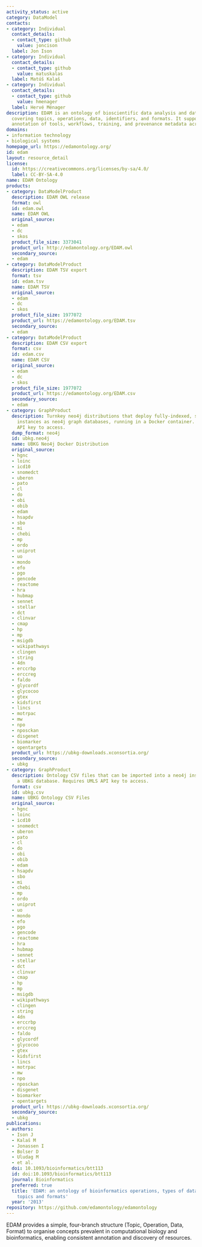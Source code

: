 ```yaml
---
activity_status: active
category: DataModel
contacts:
- category: Individual
  contact_details:
  - contact_type: github
    value: joncison
  label: Jon Ison
- category: Individual
  contact_details:
  - contact_type: github
    value: matuskalas
  label: Matúš Kalaš
- category: Individual
  contact_details:
  - contact_type: github
    value: hmenager
  label: Hervé Ménager
description: EDAM is an ontology of bioscientific data analysis and data management,
  covering topics, operations, data, identifiers, and formats. It supports semantic
  annotation of tools, workflows, training, and provenance metadata across life sciences.
domains:
- information technology
- biological systems
homepage_url: https://edamontology.org/
id: edam
layout: resource_detail
license:
  id: https://creativecommons.org/licenses/by-sa/4.0/
  label: CC-BY-SA-4.0
name: EDAM Ontology
products:
- category: DataModelProduct
  description: EDAM OWL release
  format: owl
  id: edam.owl
  name: EDAM OWL
  original_source:
  - edam
  - dc
  - skos
  product_file_size: 3373041
  product_url: http://edamontology.org/EDAM.owl
  secondary_source:
  - edam
- category: DataModelProduct
  description: EDAM TSV export
  format: tsv
  id: edam.tsv
  name: EDAM TSV
  original_source:
  - edam
  - dc
  - skos
  product_file_size: 1977072
  product_url: https://edamontology.org/EDAM.tsv
  secondary_source:
  - edam
- category: DataModelProduct
  description: EDAM CSV export
  format: csv
  id: edam.csv
  name: EDAM CSV
  original_source:
  - edam
  - dc
  - skos
  product_file_size: 1977072
  product_url: https://edamontology.org/EDAM.csv
  secondary_source:
  - edam
- category: GraphProduct
  description: Turnkey neo4j distributions that deploy fully-indexed, standalone UBKG
    instances as neo4j graph databases, running in a Docker container. Requires UMLS
    API key to access.
  dump_format: neo4j
  id: ubkg.neo4j
  name: UBKG Neo4j Docker Distribution
  original_source:
  - hgnc
  - loinc
  - icd10
  - snomedct
  - uberon
  - pato
  - cl
  - do
  - obi
  - obib
  - edam
  - hsapdv
  - sbo
  - mi
  - chebi
  - mp
  - ordo
  - uniprot
  - uo
  - mondo
  - efo
  - pgo
  - gencode
  - reactome
  - hra
  - hubmap
  - sennet
  - stellar
  - dct
  - clinvar
  - cmap
  - hp
  - mp
  - msigdb
  - wikipathways
  - clingen
  - string
  - 4dn
  - erccrbp
  - erccreg
  - faldo
  - glycordf
  - glycocoo
  - gtex
  - kidsfirst
  - lincs
  - motrpac
  - mw
  - npo
  - nposckan
  - disgenet
  - biomarker
  - opentargets
  product_url: https://ubkg-downloads.xconsortia.org/
  secondary_source:
  - ubkg
- category: GraphProduct
  description: Ontology CSV files that can be imported into a neo4j instance to create
    a UBKG database. Requires UMLS API key to access.
  format: csv
  id: ubkg.csv
  name: UBKG Ontology CSV Files
  original_source:
  - hgnc
  - loinc
  - icd10
  - snomedct
  - uberon
  - pato
  - cl
  - do
  - obi
  - obib
  - edam
  - hsapdv
  - sbo
  - mi
  - chebi
  - mp
  - ordo
  - uniprot
  - uo
  - mondo
  - efo
  - pgo
  - gencode
  - reactome
  - hra
  - hubmap
  - sennet
  - stellar
  - dct
  - clinvar
  - cmap
  - hp
  - mp
  - msigdb
  - wikipathways
  - clingen
  - string
  - 4dn
  - erccrbp
  - erccreg
  - faldo
  - glycordf
  - glycocoo
  - gtex
  - kidsfirst
  - lincs
  - motrpac
  - mw
  - npo
  - nposckan
  - disgenet
  - biomarker
  - opentargets
  product_url: https://ubkg-downloads.xconsortia.org/
  secondary_source:
  - ubkg
publications:
- authors:
  - Ison J
  - Kalaš M
  - Jonassen I
  - Bolser D
  - Uludag M
  - et al.
  doi: 10.1093/bioinformatics/btt113
  id: doi:10.1093/bioinformatics/btt113
  journal: Bioinformatics
  preferred: true
  title: 'EDAM: an ontology of bioinformatics operations, types of data and identifiers,
    topics and formats'
  year: '2013'
repository: https://github.com/edamontology/edamontology
---
```

EDAM provides a simple, four-branch structure (Topic, Operation, Data, Format) to organise
concepts prevalent in computational biology and bioinformatics, enabling consistent
annotation and discovery of resources.
